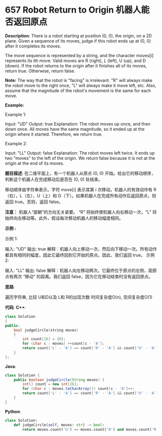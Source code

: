 # 657 Robot Return to Origin 机器人能否返回原点

__Description__:
There is a robot starting at position (0, 0), the origin, on a 2D plane. Given a sequence of its moves, judge if this robot ends up at (0, 0) after it completes its moves.

The move sequence is represented by a string, and the character moves[i] represents its ith move. Valid moves are R (right), L (left), U (up), and D (down). If the robot returns to the origin after it finishes all of its moves, return true. Otherwise, return false.

__Note:__
The way that the robot is "facing" is irrelevant. "R" will always make the robot move to the right once, "L" will always make it move left, etc. Also, assume that the magnitude of the robot's movement is the same for each move.

__Example:__

Example 1:

Input: "UD"
Output: true
Explanation: The robot moves up once, and then down once. All moves have the same magnitude, so it ended up at the origin where it started. Therefore, we return true.

Example 2:

Input: "LL"
Output: false
Explanation: The robot moves left twice. It ends up two "moves" to the left of the origin. We return false because it is not at the origin at the end of its moves.

__题目描述__:
在二维平面上，有一个机器人从原点 (0, 0) 开始。给出它的移动顺序，判断这个机器人在完成移动后是否在 (0, 0) 处结束。

移动顺序由字符串表示。字符 move[i] 表示其第 i 次移动。机器人的有效动作有 R（右），L（左），U（上）和 D（下）。如果机器人在完成所有动作后返回原点，则返回 true。否则，返回 false。

__注意：__
机器人“面朝”的方向无关紧要。 “R” 将始终使机器人向右移动一次，“L” 将始终向左移动等。此外，假设每次移动机器人的移动幅度相同。

__示例 :__

示例 1:

输入: "UD"
输出: true
解释：机器人向上移动一次，然后向下移动一次。所有动作都具有相同的幅度，因此它最终回到它开始的原点。因此，我们返回 true。
示例 2:

输入: "LL"
输出: false
解释：机器人向左移动两次。它最终位于原点的左侧，距原点有两次 “移动” 的距离。我们返回 false，因为它在移动结束时没有返回原点。

__思路__:

遍历字符串, 比较 U和D以及 L和 R的出现次数
时间复杂度O(n), 空间复杂度O(1)

__代码__:
__C++__:

```C++
class Solution 
{
public:
    bool judgeCircle(string moves) 
    {
        int count[26] = {0};
        for (char c : moves) ++count[c - 'A'];
        return count['L' - 'A'] == count['R' - 'A'] && count['U' - 'A'] == count['D' - 'A'];
    }
};
```

__Java__:

```Java
class Solution {
    public boolean judgeCircle(String moves) {
        int[] count = new int[26];
        for (char c : moves.toCharArray()) count[c - 'A']++;
        return count['L' - 'A'] == count['R' - 'A'] && count['U' - 'A'] == count['D' - 'A'];
    }
}
```

__Python__:

```Python
class Solution:
    def judgeCircle(self, moves: str) -> bool:
        return moves.count('U') == moves.count('D') and moves.count('R') == moves.count('L')
```
